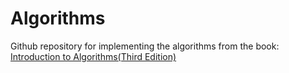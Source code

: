 # Algorithms
Github repository for implementing the algorithms from the book: [Introduction to Algorithms(Third Edition)](https://mitpress.mit.edu/books/introduction-algorithms-fourth-edition)
